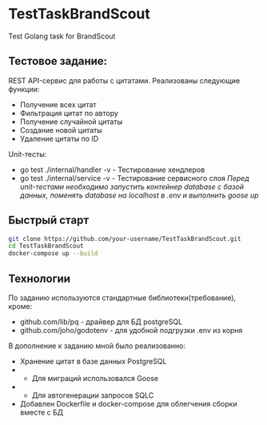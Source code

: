 # TestTaskBrandScout
Test Golang task for BrandScout

## Тестовое задание:
REST API-сервис для работы с цитатами. Реализованы следующие функции:

- Получение всех цитат
- Фильтрация цитат по автору
- Получение случайной цитаты
- Создание новой цитаты
- Удаление цитаты по ID

Unit-тесты:
- go test ./internal/handler -v - Тестирование хендлеров
- go test ./internal/service -v - Тестирование сервисного слоя
*Перед unit-тестами необходимо запустить контейнер database с базой данных, поменять database на localhost в .env и выполнить goose up*
## Быстрый старт


```bash
git clone https://github.com/your-username/TestTaskBrandScout.git
cd TestTaskBrandScout
docker-compose up --build
```

## Технологии
По заданию используются стандартные библиотеки(требование), кроме:
- github.com/lib/pq - драйвер для БД postgreSQL
- github.com/joho/godotenv - для удобной подгрузки .env из корня

В дополнение к заданию мной было реализованно:
- Хранение цитат в базе данных PostgreSQL
- - Для миграций использовался Goose
- - Для автогенерации запросов SQLC
- Добавлен Dockerfile и docker-compose для облегчения сборки вместе с БД
